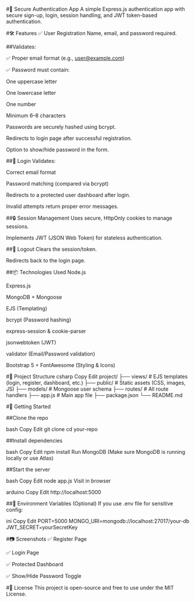 #🔐 Secure Authentication App
A simple Express.js authentication app with secure sign-up, login, session handling, and JWT token-based authentication.

#🛠️ Features
✅ User Registration
Name, email, and password required.

##Validates:

✅ Proper email format (e.g., user@example.com)

✅ Password must contain:

One uppercase letter

One lowercase letter

One number

Minimum 6–8 characters

Passwords are securely hashed using bcrypt.

Redirects to login page after successful registration.

Option to show/hide password in the form.

##🔐 Login
Validates:

Correct email format

Password matching (compared via bcrypt)

Redirects to a protected user dashboard after login.

Invalid attempts return proper error messages.

##🔒 Session Management
Uses secure, HttpOnly cookies to manage sessions.

Implements JWT (JSON Web Token) for stateless authentication.

##🚪 Logout
Clears the session/token.

Redirects back to the login page.

##📦 Technologies Used
Node.js

Express.js

MongoDB + Mongoose

EJS (Templating)

bcrypt (Password hashing)

express-session & cookie-parser

jsonwebtoken (JWT)

validator (Email/Password validation)

Bootstrap 5 + FontAwesome (Styling & Icons)

#📁 Project Structure
csharp
Copy
Edit
project/
├── views/               # EJS templates (login, register, dashboard, etc.)
├── public/              # Static assets (CSS, images, JS)
├── models/              # Mongoose user schema
├── routes/              # All route handlers
├── app.js               # Main app file
├── package.json
└── README.md



#🚀 Getting Started

##Clone the repo

bash
Copy
Edit
git clone 
cd your-repo

##Install dependencies

bash
Copy
Edit
npm install
Run MongoDB (Make sure MongoDB is running locally or use Atlas)

##Start the server

bash
Copy
Edit
node app.js
Visit in browser

arduino
Copy
Edit
http://localhost:5000

##🔐 Environment Variables (Optional)
If you use .env file for sensitive config:

ini
Copy
Edit
PORT=5000
MONGO_URI=mongodb://localhost:27017/your-db
JWT_SECRET=yourSecretKey


#📷 Screenshots
✅ Register Page

✅ Login Page

✅ Protected Dashboard

✅ Show/Hide Password Toggle

#📜 License
This project is open-source and free to use under the MIT License.
